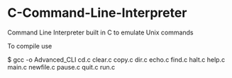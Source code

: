 # C-Command-Line-Interpreter
Command Line Interpreter built in C to emulate Unix commands

To compile use

$ gcc -o Advanced_CLI cd.c clear.c copy.c dir.c echo.c find.c halt.c help.c main.c newfile.c pause.c quit.c run.c
